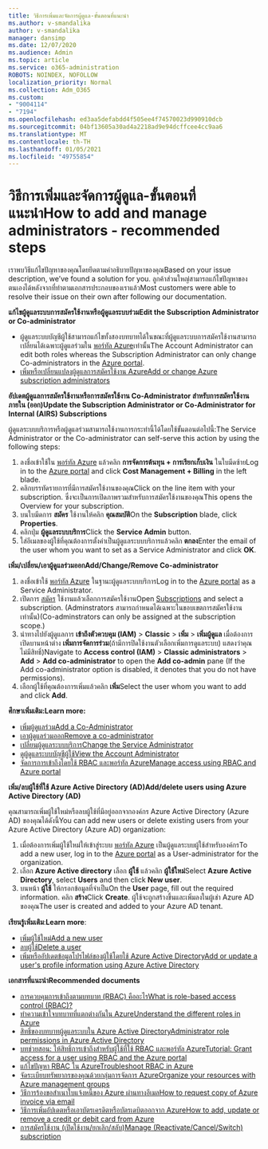 ```yaml
---
title: วิธีการเพิ่มและจัดการผู้ดูแล-ขั้นตอนที่แนะนำ
ms.author: v-smandalika
author: v-smandalika
manager: dansimp
ms.date: 12/07/2020
ms.audience: Admin
ms.topic: article
ms.service: o365-administration
ROBOTS: NOINDEX, NOFOLLOW
localization_priority: Normal
ms.collection: Adm_O365
ms.custom:
- "9004114"
- "7194"
ms.openlocfilehash: ed3aa5defabdd4f505ee4f74570023d990910dcb
ms.sourcegitcommit: 04bf13605a30ad4a2218ad9e94dcffcee4cc9aa6
ms.translationtype: MT
ms.contentlocale: th-TH
ms.lasthandoff: 01/05/2021
ms.locfileid: "49755854"
---
```

# <a name="how-to-add-and-manage-administrators---recommended-steps"></a><span data-ttu-id="2bab0-102">วิธีการเพิ่มและจัดการผู้ดูแล-ขั้นตอนที่แนะนำ</span><span class="sxs-lookup"><span data-stu-id="2bab0-102">How to add and manage administrators - recommended steps</span></span>

<span data-ttu-id="2bab0-103">เราพบวิธีแก้ไขปัญหาของคุณโดยยึดตามคำอธิบายปัญหาของคุณ</span><span class="sxs-lookup"><span data-stu-id="2bab0-103">Based on your issue description, we’ve found a solution for you.</span></span> <span data-ttu-id="2bab0-104">ลูกค้าส่วนใหญ่สามารถแก้ไขปัญหาของตนเองได้หลังจากที่ทำตามเอกสารประกอบของเราแล้ว</span><span class="sxs-lookup"><span data-stu-id="2bab0-104">Most customers were able to resolve their issue on their own after following our documentation.</span></span>

<span data-ttu-id="2bab0-105">**แก้ไขผู้ดูแลระบบการสมัครใช้งานหรือผู้ดูแลระบบร่วม**</span><span class="sxs-lookup"><span data-stu-id="2bab0-105">**Edit the Subscription Administrator or Co-administrator**</span></span>

- <span data-ttu-id="2bab0-106">ผู้ดูแลระบบบัญชีผู้ใช้สามารถแก้ไขทั้งสองบทบาทได้ในขณะที่ผู้ดูแลระบบการสมัครใช้งานสามารถเปลี่ยนได้เฉพาะผู้ดูแลร่วมใน [พอร์ทัล Azure](https://ms.portal.azure.com/#home)เท่านั้น</span><span class="sxs-lookup"><span data-stu-id="2bab0-106">The Account Administrator can edit both roles whereas the Subscription Administrator can only change Co-administrators in the [Azure portal](https://ms.portal.azure.com/#home).</span></span>
- [<span data-ttu-id="2bab0-107">เพิ่มหรือเปลี่ยนแปลงผู้ดูแลการสมัครใช้งาน Azure</span><span class="sxs-lookup"><span data-stu-id="2bab0-107">Add or change Azure subscription administrators</span></span>](https://docs.microsoft.com/azure/cost-management-billing/manage/add-change-subscription-administrator)

<span data-ttu-id="2bab0-108">**อัปเดตผู้ดูแลการสมัครใช้งานหรือการสมัครใช้งาน Co-Administrator สำหรับการสมัครใช้งานภายใน (ออก)**</span><span class="sxs-lookup"><span data-stu-id="2bab0-108">**Update the Subscription Administrator or Co-Administrator for Internal (AIRS) Subscriptions**</span></span>

<span data-ttu-id="2bab0-109">ผู้ดูแลระบบบริการหรือผู้ดูแลร่วมสามารถใช้งานการกระทำนี้ได้โดยใช้ขั้นตอนต่อไปนี้:</span><span class="sxs-lookup"><span data-stu-id="2bab0-109">The Service Administrator or the Co-administrator can self-serve this action by using the following steps:</span></span>

1. <span data-ttu-id="2bab0-110">ลงชื่อเข้าใช้ใน [พอร์ทัล Azure](https://ms.portal.azure.com/#home) แล้วคลิก **การจัดการต้นทุน + การเรียกเก็บเงิน** ในใบมีดซ้าย</span><span class="sxs-lookup"><span data-stu-id="2bab0-110">Log in to the [Azure portal](https://ms.portal.azure.com/#home) and click **Cost Management + Billing** in the left blade.</span></span>
2. <span data-ttu-id="2bab0-111">คลิกบรรทัดรายการที่มีการสมัครใช้งานของคุณ</span><span class="sxs-lookup"><span data-stu-id="2bab0-111">Click on the line item with your subscription.</span></span> <span data-ttu-id="2bab0-112">ซึ่งจะเป็นการเปิดภาพรวมสำหรับการสมัครใช้งานของคุณ</span><span class="sxs-lookup"><span data-stu-id="2bab0-112">This opens the Overview for your subscription.</span></span>
3. <span data-ttu-id="2bab0-113">บนใบมีดการ **สมัคร** ใช้งานให้คลิก **คุณสมบัติ**</span><span class="sxs-lookup"><span data-stu-id="2bab0-113">On the **Subscription** blade, click **Properties**.</span></span> 
4. <span data-ttu-id="2bab0-114">คลิกปุ่ม **ผู้ดูแลระบบบริการ**</span><span class="sxs-lookup"><span data-stu-id="2bab0-114">Click the **Service Admin** button.</span></span>
5. <span data-ttu-id="2bab0-115">ใส่อีเมลของผู้ใช้ที่คุณต้องการตั้งค่าเป็นผู้ดูแลระบบบริการแล้วคลิก **ตกลง**</span><span class="sxs-lookup"><span data-stu-id="2bab0-115">Enter the email of the user whom you want to set as a Service Administrator and click **OK**.</span></span>

<span data-ttu-id="2bab0-116">**เพิ่ม/เปลี่ยน/เอาผู้ดูแลร่วมออก**</span><span class="sxs-lookup"><span data-stu-id="2bab0-116">**Add/Change/Remove Co-administrator**</span></span>

1. <span data-ttu-id="2bab0-117">ลงชื่อเข้าใช้ [พอร์ทัล Azure](https://ms.portal.azure.com/#home) ในฐานะผู้ดูแลระบบบริการ</span><span class="sxs-lookup"><span data-stu-id="2bab0-117">Log in to the [Azure portal](https://ms.portal.azure.com/#home) as a Service Administrator.</span></span>
2. <span data-ttu-id="2bab0-118">เปิดการ [สมัคร](https://ms.portal.azure.com/#blade/Microsoft_Azure_Billing/SubscriptionsBlade) ใช้งานแล้วเลือกการสมัครใช้งาน</span><span class="sxs-lookup"><span data-stu-id="2bab0-118">Open [Subscriptions](https://ms.portal.azure.com/#blade/Microsoft_Azure_Billing/SubscriptionsBlade) and select a subscription.</span></span> <span data-ttu-id="2bab0-119">(Adminstrators สามารถกำหนดได้เฉพาะในขอบเขตการสมัครใช้งานเท่านั้น)</span><span class="sxs-lookup"><span data-stu-id="2bab0-119">(Co-adminstrators can only be assigned at the subscription scope.)</span></span>
3. <span data-ttu-id="2bab0-120">นำทางไปยังผู้ดูแลการ **เข้าถึงตัวควบคุม (IAM)**  >  **Classic**  >  **เพิ่ม**  >  **เพิ่มผู้ดูแล** เมื่อต้องการเปิดบานหน้าต่าง **เพิ่มการจัดการร่วม**(ถ้ามีการปิดใช้งานตัวเลือกเพิ่มการดูแลระบบ) แสดงว่าคุณไม่มีสิทธิ์)</span><span class="sxs-lookup"><span data-stu-id="2bab0-120">Navigate to **Access control (IAM)** > **Classic administrators** > **Add** > **Add co-administrator** to open the **Add co-admin** pane (If the Add co-administrator option is disabled, it denotes that you do not have permissions).</span></span>
4. <span data-ttu-id="2bab0-121">เลือกผู้ใช้ที่คุณต้องการเพิ่มแล้วคลิก **เพิ่ม**</span><span class="sxs-lookup"><span data-stu-id="2bab0-121">Select the user whom you want to add and click **Add**.</span></span>

<span data-ttu-id="2bab0-122">**ศึกษาเพิ่มเติม:**</span><span class="sxs-lookup"><span data-stu-id="2bab0-122">**Learn more:**</span></span>
- [<span data-ttu-id="2bab0-123">เพิ่มผู้ดูแลร่วม</span><span class="sxs-lookup"><span data-stu-id="2bab0-123">Add a Co-Administrator</span></span>](https://docs.microsoft.com/azure/role-based-access-control/classic-administrators)
- [<span data-ttu-id="2bab0-124">เอาผู้ดูแลร่วมออก</span><span class="sxs-lookup"><span data-stu-id="2bab0-124">Remove a co-administrator</span></span>](https://docs.microsoft.com/azure/role-based-access-control/classic-administrators)
- [<span data-ttu-id="2bab0-125">เปลี่ยนผู้ดูแลระบบบริการ</span><span class="sxs-lookup"><span data-stu-id="2bab0-125">Change the Service Administrator</span></span>](https://docs.microsoft.com/azure/role-based-access-control/classic-administrators)
- [<span data-ttu-id="2bab0-126">ดูผู้ดูแลระบบบัญชีผู้ใช้</span><span class="sxs-lookup"><span data-stu-id="2bab0-126">View the Account Administrator</span></span>](https://docs.microsoft.com/azure/role-based-access-control/classic-administrators)
- [<span data-ttu-id="2bab0-127">จัดการการเข้าถึงโดยใช้ RBAC และพอร์ทัล Azure</span><span class="sxs-lookup"><span data-stu-id="2bab0-127">Manage access using RBAC and Azure portal</span></span>](https://docs.microsoft.com/azure/role-based-access-control/role-assignments-portal)

<span data-ttu-id="2bab0-128">**เพิ่ม/ลบผู้ใช้ที่ใช้ Azure Active Directory (AD)**</span><span class="sxs-lookup"><span data-stu-id="2bab0-128">**Add/delete users using Azure Active Directory (AD)**</span></span>

<span data-ttu-id="2bab0-129">คุณสามารถเพิ่มผู้ใช้ใหม่หรือลบผู้ใช้ที่มีอยู่ออกจากองค์กร Azure Active Directory (Azure AD) ของคุณได้ดังนี้</span><span class="sxs-lookup"><span data-stu-id="2bab0-129">You can add new users or delete existing users from your Azure Active Directory (Azure AD) organization:</span></span>

1. <span data-ttu-id="2bab0-130">เมื่อต้องการเพิ่มผู้ใช้ใหม่ให้เข้าสู่ระบบ [พอร์ทัล Azure](https://ms.portal.azure.com/#home) เป็นผู้ดูแลระบบผู้ใช้สำหรับองค์กร</span><span class="sxs-lookup"><span data-stu-id="2bab0-130">To add a new user, log in to the [Azure portal](https://ms.portal.azure.com/#home) as a User-administrator for the organization.</span></span>
2. <span data-ttu-id="2bab0-131">เลือก **Azure Active directory** เลือก **ผู้ใช้** แล้วคลิก **ผู้ใช้ใหม่**</span><span class="sxs-lookup"><span data-stu-id="2bab0-131">Select **Azure Active Directory**, select **Users** and then click **New user**.</span></span>
3. <span data-ttu-id="2bab0-132">บนหน้า **ผู้ใช้** ให้กรอกข้อมูลที่จำเป็น</span><span class="sxs-lookup"><span data-stu-id="2bab0-132">On the **User** page, fill out the required information.</span></span> <span data-ttu-id="2bab0-133">คลิก **สร้าง**</span><span class="sxs-lookup"><span data-stu-id="2bab0-133">Click **Create**.</span></span> <span data-ttu-id="2bab0-134">ผู้ใช้จะถูกสร้างขึ้นและเพิ่มลงในผู้เช่า Azure AD ของคุณ</span><span class="sxs-lookup"><span data-stu-id="2bab0-134">The user is created and added to your Azure AD tenant.</span></span>

<span data-ttu-id="2bab0-135">**เรียนรู้เพิ่มเติม**:</span><span class="sxs-lookup"><span data-stu-id="2bab0-135">**Learn more**:</span></span>

- [<span data-ttu-id="2bab0-136">เพิ่มผู้ใช้ใหม่</span><span class="sxs-lookup"><span data-stu-id="2bab0-136">Add a new user</span></span>](https://docs.microsoft.com/azure/active-directory/fundamentals/add-users-azure-active-directory)
- [<span data-ttu-id="2bab0-137">ลบผู้ใช้</span><span class="sxs-lookup"><span data-stu-id="2bab0-137">Delete a user</span></span>](https://docs.microsoft.com/azure/active-directory/fundamentals/add-users-azure-active-directory)
- [<span data-ttu-id="2bab0-138">เพิ่มหรืออัปเดตข้อมูลโปรไฟล์ของผู้ใช้โดยใช้ Azure Active Directory</span><span class="sxs-lookup"><span data-stu-id="2bab0-138">Add or update a user's profile information using Azure Active Directory</span></span>](https://docs.microsoft.com/azure/active-directory/fundamentals/active-directory-users-profile-azure-portal)

<span data-ttu-id="2bab0-139">**เอกสารที่แนะนำ**</span><span class="sxs-lookup"><span data-stu-id="2bab0-139">**Recommended documents**</span></span>

- [<span data-ttu-id="2bab0-140">การควบคุมการเข้าถึงตามบทบาท (RBAC) คืออะไร</span><span class="sxs-lookup"><span data-stu-id="2bab0-140">What is role-based access control (RBAC)?</span></span>](https://docs.microsoft.com/azure/role-based-access-control/overview)
- [<span data-ttu-id="2bab0-141">ทำความเข้าใจบทบาทที่แตกต่างกันใน Azure</span><span class="sxs-lookup"><span data-stu-id="2bab0-141">Understand the different roles in Azure</span></span>](https://docs.microsoft.com/azure/role-based-access-control/rbac-and-directory-admin-roles)
- [<span data-ttu-id="2bab0-142">สิทธิ์ของบทบาทผู้ดูแลระบบใน Azure Active Directory</span><span class="sxs-lookup"><span data-stu-id="2bab0-142">Administrator role permissions in Azure Active Directory</span></span>](https://docs.microsoft.com/azure/active-directory/roles/permissions-reference)
- [<span data-ttu-id="2bab0-143">บทช่วยสอน: ให้สิทธิ์การเข้าถึงสำหรับผู้ใช้ที่ใช้ RBAC และพอร์ทัล Azure</span><span class="sxs-lookup"><span data-stu-id="2bab0-143">Tutorial: Grant access for a user using RBAC and the Azure portal</span></span>](https://docs.microsoft.com/azure/role-based-access-control/quickstart-assign-role-user-portal)
- [<span data-ttu-id="2bab0-144">แก้ไขปัญหา RBAC ใน Azure</span><span class="sxs-lookup"><span data-stu-id="2bab0-144">Troubleshoot RBAC in Azure</span></span>](https://docs.microsoft.com/azure/role-based-access-control/troubleshooting)
- [<span data-ttu-id="2bab0-145">จัดระเบียบทรัพยากรของคุณด้วยกลุ่มการจัดการ Azure</span><span class="sxs-lookup"><span data-stu-id="2bab0-145">Organize your resources with Azure management groups</span></span>](https://docs.microsoft.com/azure/governance/management-groups/overview)
- [<span data-ttu-id="2bab0-146">วิธีการร้องขอสำเนาใบแจ้งหนี้ของ Azure ผ่านทางอีเมล</span><span class="sxs-lookup"><span data-stu-id="2bab0-146">How to request copy of Azure invoice via email</span></span>](https://azure.microsoft.com/en-us/blog/azure-email-invoices/)
- [<span data-ttu-id="2bab0-147">วิธีการเพิ่มอัปเดตหรือเอาบัตรเครดิตหรือบัตรเดบิตออกจาก Azure</span><span class="sxs-lookup"><span data-stu-id="2bab0-147">How to add, update or remove a credit or debit card from Azure</span></span>](https://docs.microsoft.com/azure/cost-management-billing/manage/change-credit-card)
- [<span data-ttu-id="2bab0-148">การสมัครใช้งาน (เปิดใช้งาน/ยกเลิก/สลับ)</span><span class="sxs-lookup"><span data-stu-id="2bab0-148">Manage (Reactivate/Cancel/Switch) subscription</span></span>](https://docs.microsoft.com/azure/cost-management-billing/manage/subscription-disabled)



